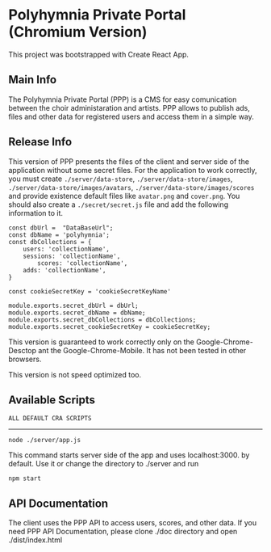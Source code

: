# Polyhymnia Private Portal (Chromium Version)

This project was bootstrapped with Create React App.

## Main Info

The Polyhymnia Private Portal (PPP) is a CMS for easy comunication between the choir administaration and artists. PPP allows to publish ads, files and other data for registered users and access them in a simple way.

## Release Info

This version of PPP presents the files of the client and server side of the application without some secret files. For  the application to work correctly, you must create `./server/data-store`, `./server/data-store/images`, `./server/data-store/images/avatars`, `./server/data-store/images/scores` and provide existence default files like `avatar.png` and `cover.png`. You should also create a `./secret/secret.js` file and add the following information to it.

	const dbUrl =  "DataBaseUrl";
	const dbName = 'polyhymnia';
	const dbCollections = {
		users: 'collectionName',
		sessions: 'collectionName',
			scores: 'collectionName',
		adds: 'collectionName',
	}
	
	const cookieSecretKey = 'cookieSecretKeyName'
	
	module.exports.secret_dbUrl = dbUrl;
	module.exports.secret_dbName = dbName;
	module.exports.secret_dbCollections = dbCollections;
	module.exports.secret_cookieSecretKey = cookieSecretKey;

This version is guaranteed to work correctly only on the Google-Chrome-Desctop ant the Google-Chrome-Mobile. It has not been tested in other browsers.

This version is not speed optimized too.

## Available Scripts

`ALL DEFAULT CRA SCRIPTS`
***
`node ./server/app.js`

This command starts server side of the app and uses localhost:3000. by default.
Use it or change the directory to ./server and run

`npm start`

## API Documentation

The client uses the PPP API to access users, scores, and other data.
If you need PPP API Documentation, please clone ./doc directory and open ./dist/index.html
